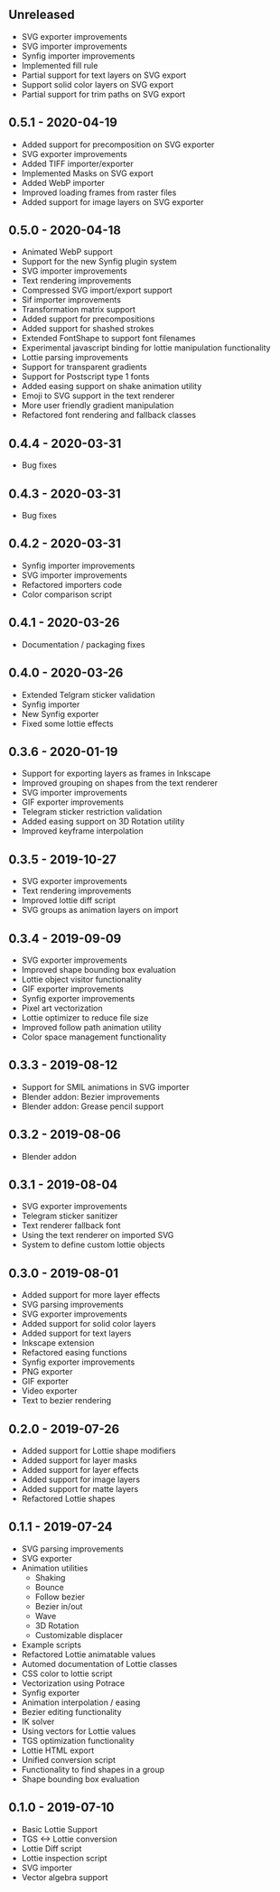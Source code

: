 ## Unreleased
 * SVG exporter improvements
 * SVG importer improvements
 * Synfig importer improvements
 * Implemented fill rule
 * Partial support for text layers on SVG export
 * Support solid color layers on SVG export
 * Partial support for trim paths on SVG export


## 0.5.1 - 2020-04-19
 * Added support for precomposition on SVG exporter
 * SVG exporter improvements
 * Added TIFF importer/exporter
 * Implemented Masks on SVG export
 * Added WebP importer
 * Improved loading frames from raster files
 * Added support for image layers on SVG exporter

## 0.5.0 - 2020-04-18
 * Animated WebP support
 * Support for the new Synfig plugin system
 * SVG importer improvements
 * Text rendering improvements
 * Compressed SVG import/export support
 * Sif importer improvements
 * Transformation matrix support
 * Added support for precompositions
 * Added support for shashed strokes
 * Extended FontShape to support font filenames
 * Experimental javascript binding for lottie manipulation functionality
 * Lottie parsing improvements
 * Support for transparent gradients
 * Support for Postscript type 1 fonts
 * Added easing support on shake animation utility
 * Emoji to SVG support in the text renderer
 * More user friendly gradient manipulation
 * Refactored font rendering and fallback classes

## 0.4.4 - 2020-03-31
 * Bug fixes

## 0.4.3 - 2020-03-31
 * Bug fixes

## 0.4.2 - 2020-03-31
 * Synfig importer improvements
 * SVG importer improvements
 * Refactored importers code
 * Color comparison script

## 0.4.1 - 2020-03-26
 * Documentation / packaging fixes

## 0.4.0 - 2020-03-26
 * Extended Telgram sticker validation
 * Synfig importer
 * New Synfig exporter
 * Fixed some lottie effects

## 0.3.6 - 2020-01-19
 * Support for exporting layers as frames in Inkscape
 * Improved grouping on shapes from the text renderer
 * SVG importer improvements
 * GIF exporter improvements
 * Telegram sticker restriction validation
 * Added easing support on 3D Rotation utility
 * Improved keyframe interpolation

## 0.3.5 - 2019-10-27
 * SVG exporter improvements
 * Text rendering improvements
 * Improved lottie diff script
 * SVG groups as animation layers on import

## 0.3.4 - 2019-09-09
 * SVG exporter improvements
 * Improved shape bounding box evaluation
 * Lottie object visitor functionality
 * GIF exporter improvements
 * Synfig exporter improvements
 * Pixel art vectorization
 * Lottie optimizer to reduce file size
 * Improved follow path animation utility
 * Color space management functionality

## 0.3.3 - 2019-08-12
 * Support for SMIL animations in SVG importer
 * Blender addon: Bezier improvements
 * Blender addon: Grease pencil support

## 0.3.2 - 2019-08-06
 * Blender addon

## 0.3.1 - 2019-08-04
 * SVG exporter improvements
 * Telegram sticker sanitizer
 * Text renderer fallback font
 * Using the text renderer on imported SVG
 * System to define custom lottie objects

## 0.3.0 - 2019-08-01
 * Added support for more layer effects
 * SVG parsing improvements
 * SVG exporter improvements
 * Added support for solid color layers
 * Added support for text layers
 * Inkscape extension
 * Refactored easing functions
 * Synfig exporter improvements
 * PNG exporter
 * GIF exporter
 * Video exporter
 * Text to bezier rendering

## 0.2.0 - 2019-07-26
 * Added support for Lottie shape modifiers
 * Added support for layer masks
 * Added support for layer effects
 * Added support for image layers
 * Added support for matte layers
 * Refactored Lottie shapes

## 0.1.1 - 2019-07-24
 * SVG parsing improvements
 * SVG exporter
 * Animation utilities
     * Shaking
     * Bounce
     * Follow bezier
     * Bezier in/out
     * Wave
     * 3D Rotation
     * Customizable displacer
 * Example scripts
 * Refactored Lottie animatable values
 * Automed documentation of Lottie classes
 * CSS color to lottie script
 * Vectorization using Potrace
 * Synfig exporter
 * Animation interpolation / easing
 * Bezier editing functionality
 * IK solver
 * Using vectors for Lottie values
 * TGS optimization functionality
 * Lottie HTML export
 * Unified conversion script
 * Functionality to find shapes in a group
 * Shape bounding box evaluation

## 0.1.0 - 2019-07-10
 * Basic Lottie Support
 * TGS <-> Lottie conversion
 * Lottie Diff script
 * Lottie inspection script
 * SVG importer
 * Vector algebra support
